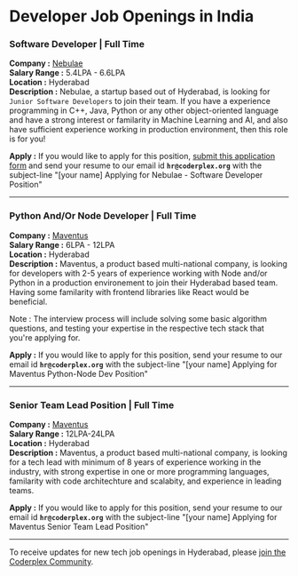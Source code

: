 # Developer Job Openings in India

### Software Developer | Full Time  
**Company :** [Nebulae](https://nebulaesoft.com/)  
**Salary Range :** 5.4LPA - 6.6LPA  
**Location :** Hyderabad  
**Description :** Nebulae, a startup based out of Hyderabad, is looking for `Junior Software Developers` to join their team. If you have a experience programming in C++, Java, Python or any other object-oriented language and have a strong interest or familarity in Machine Learning and AI, and also have sufficient experience working in production environment, then this role is for you!    

**Apply :** If you would like to apply for this position, [submit this application form](https://docs.google.com/forms/d/e/1FAIpQLScY-wI2ot9oY250RBaWK3BVguYbXRig578I0M-UKn548_wxmw/viewform) and send your resume to our email id **`hr@coderplex.org`** with the subject-line "[your name] Applying for Nebulae - Software Developer Position"  

<hr>

### Python And/Or Node Developer | Full Time  
**Company :** [Maventus](https://mavsocial.com/)  
**Salary Range :** 6LPA - 12LPA  
**Location :** Hyderabad  
**Description :** Maventus, a product based multi-national company, is looking for developers with 2-5 years of experience working with Node and/or Python in a production environement to join their Hyderabad based team. Having some familarity with frontend libraries like React would be beneficial. 

Note : The interview process will include solving some basic algorithm questions, and testing your expertise in the respective tech stack that you're applying for. 

**Apply :** If you would like to apply for this position, send your resume to our email id **`hr@coderplex.org`** with the subject-line "[your name] Applying for Maventus Python-Node Dev Position"  

<hr>

### Senior Team Lead Position | Full Time  
**Company :** [Maventus](https://mavsocial.com/)   
**Salary Range :** 12LPA-24LPA   
**Location :** Hyderabad  
**Description :** Maventus, a product based multi-national company, is looking for a tech lead with minimum of 8 years of experience working in the industry, with strong expertise in one or more programming languages, familarity with code architechture and scalabity, and experience in leading teams. 

**Apply :** If you would like to apply for this position, send your resume to our email id **`hr@coderplex.org`** with the subject-line "[your name] Applying for Maventus Senior Team Lead Position"  

<hr>

To receive updates for new tech job openings in Hyderabad, please [join the Coderplex Community](https://coderplex.org/join).
